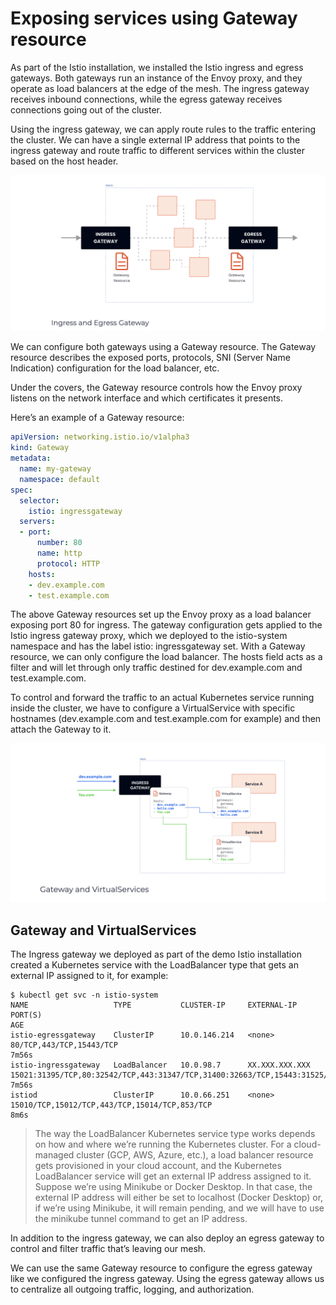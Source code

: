 # Exposing services using Gateway resource

As part of the Istio installation, we installed the Istio ingress and egress gateways. Both gateways run an instance of the Envoy proxy, and they operate as load balancers at the edge of the mesh. The ingress gateway receives inbound connections, while the egress gateway receives connections going out of the cluster.

Using the ingress gateway, we can apply route rules to the traffic entering the cluster. We can have a single external IP address that points to the ingress gateway and route traffic to different services within the cluster based on the host header.

<img src="../images/traffic_mgmt_1.png"></img>

We can configure both gateways using a Gateway resource. The Gateway resource describes the exposed ports, protocols, SNI (Server Name Indication) configuration for the load balancer, etc.

Under the covers, the Gateway resource controls how the Envoy proxy listens on the network interface and which certificates it presents.

Here’s an example of a Gateway resource:

```yaml
apiVersion: networking.istio.io/v1alpha3
kind: Gateway
metadata:
  name: my-gateway
  namespace: default
spec:
  selector:
    istio: ingressgateway
  servers:
  - port:
      number: 80
      name: http
      protocol: HTTP
    hosts:
    - dev.example.com
    - test.example.com
```

The above Gateway resources set up the Envoy proxy as a load balancer exposing port 80 for ingress. The gateway configuration gets applied to the Istio ingress gateway proxy, which we deployed to the istio-system namespace and has the label istio: ingressgateway set. With a Gateway resource, we can only configure the load balancer. The hosts field acts as a filter and will let through only traffic destined for dev.example.com and test.example.com.

To control and forward the traffic to an actual Kubernetes service running inside the cluster, we have to configure a VirtualService with specific hostnames (dev.example.com and test.example.com for example) and then attach the Gateway to it.

<img src="../images/traffic_mgmt.png"></img>

## Gateway and VirtualServices
The Ingress gateway we deployed as part of the demo Istio installation created a Kubernetes service with the LoadBalancer type that gets an external IP assigned to it, for example:

```shell
$ kubectl get svc -n istio-system
NAME                   TYPE           CLUSTER-IP     EXTERNAL-IP      PORT(S)                                                                      AGE
istio-egressgateway    ClusterIP      10.0.146.214   <none>           80/TCP,443/TCP,15443/TCP                                                     7m56s
istio-ingressgateway   LoadBalancer   10.0.98.7      XX.XXX.XXX.XXX   15021:31395/TCP,80:32542/TCP,443:31347/TCP,31400:32663/TCP,15443:31525/TCP   7m56s
istiod                 ClusterIP      10.0.66.251    <none>           15010/TCP,15012/TCP,443/TCP,15014/TCP,853/TCP                                8m6s
```

> The way the LoadBalancer Kubernetes service type works depends on how and where we’re running the Kubernetes cluster. For a cloud-managed cluster (GCP, AWS, Azure, etc.), a load balancer resource gets provisioned in your cloud account, and the Kubernetes LoadBalancer service will get an external IP address assigned to it. Suppose we’re using Minikube or Docker Desktop. In that case, the external IP address will either be set to localhost (Docker Desktop) or, if we’re using Minikube, it will remain pending, and we will have to use the minikube tunnel command to get an IP address.

In addition to the ingress gateway, we can also deploy an egress gateway to control and filter traffic that’s leaving our mesh.

We can use the same Gateway resource to configure the egress gateway like we configured the ingress gateway. Using the egress gateway allows us to centralize all outgoing traffic, logging, and authorization.

